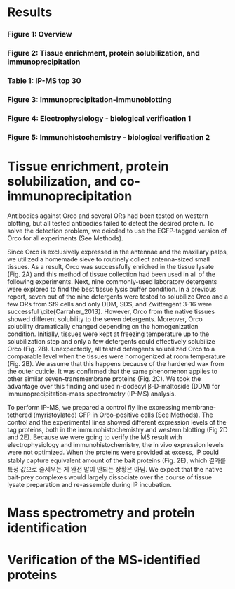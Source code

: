 # Results

### Figure 1: Overview
### Figure 2: Tissue enrichment, protein solubilization, and immunoprecipitation
### Table 1: IP-MS top 30
### Figure 3: Immunoprecipitation-immunoblotting
### Figure 4: Electrophysiology - biological verification 1 
### Figure 5: Immunohistochemistry - biological verification 2 
# 
# Tissue enrichment, protein solubilization, and co-immunoprecipitation
Antibodies against Orco and several ORs had been tested on western blotting, but all tested antibodies failed to detect the desired protein. To solve the detection problem, we deicded to use the EGFP-tagged version of Orco for all experiments (See Methods).

Since Orco is exclusively expressed in the antennae and the maxillary palps, we utilized a homemade sieve to routinely collect antenna-sized small tissues. As a result, Orco was successfully enriched in the tissue lysate (Fig. 2A) and this method of tissue collection had been used in all of the following experiments. Next, nine commonly-used laboratory detergents were explored to find the best tissue lysis buffer condition. In a previous report, seven out of the nine detergents were tested to solubilize Orco and a few ORs from Sf9 cells and only DDM, SDS, and Zwittergent 3-16 were successful \cite{Carraher_2013}. However, Orco from the native tissues showed different solubility to the seven detergents. Moreover, Orco solubility dramatically changed depending on the homogenization condition. Initially, tissues were kept at freezing temperature up to the solubilization step and only a few detergents could effectively solubilize Orco (Fig. 2B). Unexpectedly, all tested detergents solubilized Orco to a comparable level when the tissues were homogenized at room temperature (Fig. 2B). We assume that this happens because of the hardened wax from the outer cuticle. It was confirmed that the same phenomenon applies to other similar seven-transmembrane proteins (Fig. 2C). We took the advantage over this finding and used n-dodecyl β-D-maltoside (DDM) for immunoprecipitation-mass spectrometry (IP-MS) analysis. 

To perform IP-MS, we prepared a control fly line expressing membrane-tethered (myristoylated) GFP in Orco-positive cells (See Methods). The control and the experimental lines showed different expression levels of the tag proteins, both in the immunohistochemistry and western blotting (Fig 2D and 2E). Because we were going to verify the MS result with electrophysiology and immunohistochemistry, the in vivo expression levels were not optimized. When the proteins were provided at excess, IP could stably capture equivalent amount of the bait proteins (Fig. 2E), which 결과를 특정 값으로 줄세우는 게 완전 말이 안되는 상황은 아님. We expect that the native bait-prey complexes would largely dissociate over the course of tissue lysate preparation and re-assemble during IP incubation.
# 
# Mass spectrometry and protein identification


# Verification of the MS-identified proteins